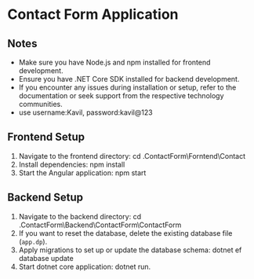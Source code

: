 # Contact Form Application

## Notes
- Make sure you have Node.js and npm installed for frontend development.
- Ensure you have .NET Core SDK installed for backend development.
- If you encounter any issues during installation or setup, refer to the documentation or seek support from the respective technology communities.
- use username:Kavil, password:kavil@123
## Frontend Setup
1. Navigate to the frontend directory: cd .ContactForm\Forntend\Contact
2. Install dependencies: npm install
3. Start the Angular application: npm start

## Backend Setup
1. Navigate to the backend directory: cd .ContactForm\Backend\ContactForm\ContactForm
2. If you want to reset the database, delete the existing database file (`app.dp`). 
3. Apply migrations to set up or update the database schema: dotnet ef database update
4. Start dotnet core application: dotnet run.
